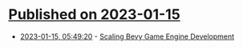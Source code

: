 # [Published on 2023-01-15](index.md)

* [2023-01-15, 05:49:20](https://news.ycombinator.com/item?id=34387062) - [Scaling Bevy Game Engine Development](https://bevyengine.org/news/scaling-bevy-development/)
